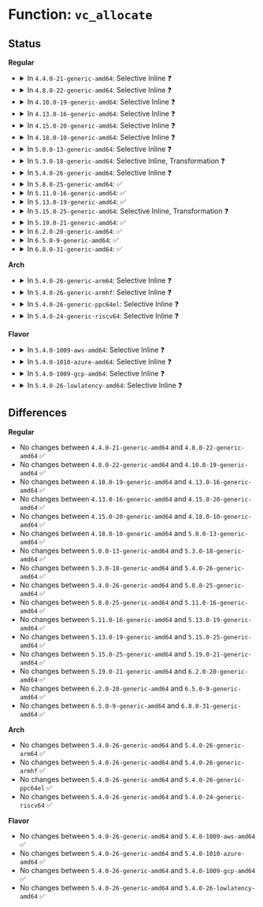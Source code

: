 # Function: <code>vc_allocate</code>

## Status
<b>Regular</b>
<ul>
<li>
<details>
<summary>In <code>4.4.0-21-generic-amd64</code>: Selective Inline ❓</summary>

```c
int vc_allocate(unsigned int currcons)
```

```json
{
  "name": "vc_allocate",
  "collision_type": "Unique Global",
  "inline_type": "Selective",
  "funcs": [
    {
      "addr": 18446744071584063808,
      "name": "vc_allocate",
      "external": true,
      "loc": "drivers/tty/vt/vt.c:772",
      "file": "drivers/tty/vt/vt.c",
      "inline": "not declared, inlined",
      "caller_inline": [],
      "caller_func": [
        "drivers/tty/vt/vt_ioctl.c:vt_ioctl",
        "drivers/tty/vt/vt_ioctl.c:vt_ioctl",
        "drivers/tty/vt/vt_ioctl.c:vt_ioctl",
        "drivers/tty/vt/vt_ioctl.c:vt_move_to_console",
        "drivers/tty/vt/vt.c:con_install"
      ]
    }
  ],
  "symbols": [
    {
      "addr": 18446744071584063808,
      "name": "vc_allocate",
      "section": ".text",
      "bind": "STB_GLOBAL",
      "size": 431
    }
  ]
}
```
</details>
</li>
<li>
<details>
<summary>In <code>4.8.0-22-generic-amd64</code>: Selective Inline ❓</summary>

```c
int vc_allocate(unsigned int currcons)
```

```json
{
  "name": "vc_allocate",
  "collision_type": "Unique Global",
  "inline_type": "Selective",
  "funcs": [
    {
      "addr": 18446744071584394592,
      "name": "vc_allocate",
      "external": true,
      "loc": "drivers/tty/vt/vt.c:767",
      "file": "drivers/tty/vt/vt.c",
      "inline": "not declared, inlined",
      "caller_inline": [],
      "caller_func": [
        "drivers/tty/vt/vt_ioctl.c:vt_move_to_console",
        "drivers/tty/vt/vt_ioctl.c:vt_ioctl",
        "drivers/tty/vt/vt_ioctl.c:vt_ioctl",
        "drivers/tty/vt/vt_ioctl.c:vt_ioctl",
        "drivers/tty/vt/vt.c:con_install"
      ]
    }
  ],
  "symbols": [
    {
      "addr": 18446744071584394592,
      "name": "vc_allocate",
      "section": ".text",
      "bind": "STB_GLOBAL",
      "size": 479
    }
  ]
}
```
</details>
</li>
<li>
<details>
<summary>In <code>4.10.0-19-generic-amd64</code>: Selective Inline ❓</summary>

```c
int vc_allocate(unsigned int currcons)
```

```json
{
  "name": "vc_allocate",
  "collision_type": "Unique Global",
  "inline_type": "Selective",
  "funcs": [
    {
      "addr": 18446744071584576912,
      "name": "vc_allocate",
      "external": true,
      "loc": "drivers/tty/vt/vt.c:756",
      "file": "drivers/tty/vt/vt.c",
      "inline": "not declared, inlined",
      "caller_inline": [],
      "caller_func": [
        "drivers/tty/vt/vt_ioctl.c:vt_move_to_console",
        "drivers/tty/vt/vt_ioctl.c:vt_ioctl",
        "drivers/tty/vt/vt_ioctl.c:vt_ioctl",
        "drivers/tty/vt/vt_ioctl.c:vt_ioctl",
        "drivers/tty/vt/vt.c:con_install"
      ]
    }
  ],
  "symbols": [
    {
      "addr": 18446744071584576912,
      "name": "vc_allocate",
      "section": ".text",
      "bind": "STB_GLOBAL",
      "size": 479
    }
  ]
}
```
</details>
</li>
<li>
<details>
<summary>In <code>4.13.0-16-generic-amd64</code>: Selective Inline ❓</summary>

```c
int vc_allocate(unsigned int currcons)
```

```json
{
  "name": "vc_allocate",
  "collision_type": "Unique Global",
  "inline_type": "Selective",
  "funcs": [
    {
      "addr": 18446744071584658576,
      "name": "vc_allocate",
      "external": true,
      "loc": "drivers/tty/vt/vt.c:764",
      "file": "drivers/tty/vt/vt.c",
      "inline": "not declared, inlined",
      "caller_inline": [],
      "caller_func": [
        "drivers/tty/vt/vt_ioctl.c:vt_move_to_console",
        "drivers/tty/vt/vt_ioctl.c:vt_ioctl",
        "drivers/tty/vt/vt_ioctl.c:vt_ioctl",
        "drivers/tty/vt/vt_ioctl.c:vt_ioctl",
        "drivers/tty/vt/vt.c:con_install"
      ]
    }
  ],
  "symbols": [
    {
      "addr": 18446744071584658576,
      "name": "vc_allocate",
      "section": ".text",
      "bind": "STB_GLOBAL",
      "size": 466
    }
  ]
}
```
</details>
</li>
<li>
<details>
<summary>In <code>4.15.0-20-generic-amd64</code>: Selective Inline ❓</summary>

```c
int vc_allocate(unsigned int currcons)
```

```json
{
  "name": "vc_allocate",
  "collision_type": "Unique Global",
  "inline_type": "Selective",
  "funcs": [
    {
      "addr": 18446744071585070896,
      "name": "vc_allocate",
      "external": true,
      "loc": "drivers/tty/vt/vt.c:766",
      "file": "drivers/tty/vt/vt.c",
      "inline": "not declared, inlined",
      "caller_inline": [],
      "caller_func": [
        "drivers/tty/vt/vt_ioctl.c:vt_move_to_console",
        "drivers/tty/vt/vt_ioctl.c:vt_ioctl",
        "drivers/tty/vt/vt_ioctl.c:vt_ioctl",
        "drivers/tty/vt/vt_ioctl.c:vt_ioctl",
        "drivers/tty/vt/vt.c:con_install"
      ]
    }
  ],
  "symbols": [
    {
      "addr": 18446744071585070896,
      "name": "vc_allocate",
      "section": ".text",
      "bind": "STB_GLOBAL",
      "size": 466
    }
  ]
}
```
</details>
</li>
<li>
<details>
<summary>In <code>4.18.0-10-generic-amd64</code>: Selective Inline ❓</summary>

```c
int vc_allocate(unsigned int currcons)
```

```json
{
  "name": "vc_allocate",
  "collision_type": "Unique Global",
  "inline_type": "Selective",
  "funcs": [
    {
      "addr": 18446744071585305632,
      "name": "vc_allocate",
      "external": true,
      "loc": "drivers/tty/vt/vt.c:766",
      "file": "drivers/tty/vt/vt.c",
      "inline": "not declared, inlined",
      "caller_inline": [],
      "caller_func": [
        "drivers/tty/vt/vt_ioctl.c:vt_move_to_console",
        "drivers/tty/vt/vt_ioctl.c:vt_ioctl",
        "drivers/tty/vt/vt_ioctl.c:vt_ioctl",
        "drivers/tty/vt/vt_ioctl.c:vt_ioctl",
        "drivers/tty/vt/vt.c:con_install"
      ]
    }
  ],
  "symbols": [
    {
      "addr": 18446744071585305632,
      "name": "vc_allocate",
      "section": ".text",
      "bind": "STB_GLOBAL",
      "size": 435
    }
  ]
}
```
</details>
</li>
<li>
<details>
<summary>In <code>5.0.0-13-generic-amd64</code>: Selective Inline ❓</summary>

```c
int vc_allocate(unsigned int currcons)
```

```json
{
  "name": "vc_allocate",
  "collision_type": "Unique Global",
  "inline_type": "Selective",
  "funcs": [
    {
      "addr": 18446744071585427632,
      "name": "vc_allocate",
      "external": true,
      "loc": "drivers/tty/vt/vt.c:1070",
      "file": "drivers/tty/vt/vt.c",
      "inline": "not declared, inlined",
      "caller_inline": [],
      "caller_func": [
        "drivers/tty/vt/vt_ioctl.c:vt_move_to_console",
        "drivers/tty/vt/vt_ioctl.c:vt_ioctl",
        "drivers/tty/vt/vt_ioctl.c:vt_ioctl",
        "drivers/tty/vt/vt_ioctl.c:vt_ioctl",
        "drivers/tty/vt/vt.c:con_install"
      ]
    }
  ],
  "symbols": [
    {
      "addr": 18446744071585427632,
      "name": "vc_allocate",
      "section": ".text",
      "bind": "STB_GLOBAL",
      "size": 446
    }
  ]
}
```
</details>
</li>
<li>
<details>
<summary>In <code>5.3.0-18-generic-amd64</code>: Selective Inline, Transformation ❓</summary>

```c
int vc_allocate(unsigned int currcons)
```

```json
{
  "name": "vc_allocate",
  "collision_type": "Unique Global",
  "inline_type": "Selective",
  "funcs": [
    {
      "addr": 18446744071585642356,
      "name": "vc_allocate",
      "external": true,
      "loc": "drivers/tty/vt/vt.c:1077",
      "file": "drivers/tty/vt/vt.c",
      "inline": "not declared, inlined",
      "caller_inline": [],
      "caller_func": [
        "drivers/tty/vt/vt_ioctl.c:vt_move_to_console",
        "drivers/tty/vt/vt_ioctl.c:vt_ioctl",
        "drivers/tty/vt/vt_ioctl.c:vt_ioctl",
        "drivers/tty/vt/vt_ioctl.c:vt_ioctl",
        "drivers/tty/vt/vt.c:con_install"
      ]
    }
  ],
  "symbols": [
    {
      "addr": 18446744071585657468,
      "name": "vc_allocate.cold",
      "section": ".text",
      "bind": "STB_LOCAL",
      "size": 19
    },
    {
      "addr": 18446744071585642224,
      "name": "vc_allocate",
      "section": ".text",
      "bind": "STB_GLOBAL",
      "size": 482
    }
  ]
}
```
</details>
</li>
<li>
<details>
<summary>In <code>5.4.0-26-generic-amd64</code>: Selective Inline ❓</summary>

```c
int vc_allocate(unsigned int currcons)
```

```json
{
  "name": "vc_allocate",
  "collision_type": "Unique Global",
  "inline_type": "Selective",
  "funcs": [
    {
      "addr": 18446744071585783520,
      "name": "vc_allocate",
      "external": true,
      "loc": "drivers/tty/vt/vt.c:1100",
      "file": "drivers/tty/vt/vt.c",
      "inline": "not declared, inlined",
      "caller_inline": [],
      "caller_func": [
        "drivers/tty/vt/vt_ioctl.c:vt_move_to_console",
        "drivers/tty/vt/vt_ioctl.c:vt_ioctl",
        "drivers/tty/vt/vt_ioctl.c:vt_ioctl",
        "drivers/tty/vt/vt_ioctl.c:vt_ioctl",
        "drivers/tty/vt/vt.c:con_install"
      ]
    }
  ],
  "symbols": [
    {
      "addr": 18446744071585783520,
      "name": "vc_allocate",
      "section": ".text",
      "bind": "STB_GLOBAL",
      "size": 491
    }
  ]
}
```
</details>
</li>
<li>
<details>
<summary>In <code>5.8.0-25-generic-amd64</code>: ✅</summary>

```c
int vc_allocate(unsigned int currcons)
```

```json
{
  "name": "vc_allocate",
  "collision_type": "Unique Global",
  "inline_type": "No",
  "funcs": [
    {
      "addr": 18446744071586516240,
      "name": "vc_allocate",
      "external": true,
      "loc": "drivers/tty/vt/vt.c:1114",
      "file": "drivers/tty/vt/vt.c",
      "inline": "seen, unknown",
      "caller_inline": [],
      "caller_func": [
        "drivers/tty/vt/vt_ioctl.c:vt_move_to_console",
        "drivers/tty/vt/vt_ioctl.c:vt_ioctl",
        "drivers/tty/vt/vt_ioctl.c:vt_ioctl",
        "drivers/tty/vt/vt_ioctl.c:vt_ioctl",
        "drivers/tty/vt/vt.c:con_install"
      ]
    }
  ],
  "symbols": [
    {
      "addr": 18446744071586516240,
      "name": "vc_allocate",
      "section": ".text",
      "bind": "STB_GLOBAL",
      "size": 557
    }
  ]
}
```
</details>
</li>
<li>
<details>
<summary>In <code>5.11.0-16-generic-amd64</code>: ✅</summary>

```c
int vc_allocate(unsigned int currcons)
```

```json
{
  "name": "vc_allocate",
  "collision_type": "Unique Global",
  "inline_type": "No",
  "funcs": [
    {
      "addr": 18446744071586629440,
      "name": "vc_allocate",
      "external": true,
      "loc": "drivers/tty/vt/vt.c:1120",
      "file": "drivers/tty/vt/vt.c",
      "inline": "seen, unknown",
      "caller_inline": [],
      "caller_func": [
        "drivers/tty/vt/vt_ioctl.c:vt_move_to_console",
        "drivers/tty/vt/vt_ioctl.c:vt_ioctl",
        "drivers/tty/vt/vt_ioctl.c:vt_ioctl",
        "drivers/tty/vt/vt_ioctl.c:vt_setactivate",
        "drivers/tty/vt/vt.c:con_install"
      ]
    }
  ],
  "symbols": [
    {
      "addr": 18446744071586629440,
      "name": "vc_allocate",
      "section": ".text",
      "bind": "STB_GLOBAL",
      "size": 557
    }
  ]
}
```
</details>
</li>
<li>
<details>
<summary>In <code>5.13.0-19-generic-amd64</code>: ✅</summary>

```c
int vc_allocate(unsigned int currcons)
```

```json
{
  "name": "vc_allocate",
  "collision_type": "Unique Global",
  "inline_type": "No",
  "funcs": [
    {
      "addr": 18446744071586513616,
      "name": "vc_allocate",
      "external": true,
      "loc": "drivers/tty/vt/vt.c:1119",
      "file": "drivers/tty/vt/vt.c",
      "inline": "seen, unknown",
      "caller_inline": [],
      "caller_func": [
        "drivers/tty/vt/vt_ioctl.c:vt_move_to_console",
        "drivers/tty/vt/vt_ioctl.c:vt_ioctl",
        "drivers/tty/vt/vt_ioctl.c:vt_ioctl",
        "drivers/tty/vt/vt_ioctl.c:vt_ioctl",
        "drivers/tty/vt/vt.c:con_install"
      ]
    }
  ],
  "symbols": [
    {
      "addr": 18446744071586513616,
      "name": "vc_allocate",
      "section": ".text",
      "bind": "STB_GLOBAL",
      "size": 554
    }
  ]
}
```
</details>
</li>
<li>
<details>
<summary>In <code>5.15.0-25-generic-amd64</code>: Selective Inline, Transformation ❓</summary>

```c
int vc_allocate(unsigned int currcons)
```

```json
{
  "name": "vc_allocate",
  "collision_type": "Unique Global",
  "inline_type": "Selective",
  "funcs": [
    {
      "addr": 18446744071587041648,
      "name": "vc_allocate",
      "external": true,
      "loc": "drivers/tty/vt/vt.c:1108",
      "file": "drivers/tty/vt/vt.c",
      "inline": "not declared, inlined",
      "caller_inline": [],
      "caller_func": [
        "drivers/tty/vt/vt_ioctl.c:vt_move_to_console",
        "drivers/tty/vt/vt_ioctl.c:vt_ioctl",
        "drivers/tty/vt/vt_ioctl.c:vt_ioctl",
        "drivers/tty/vt/vt_ioctl.c:vt_ioctl",
        "drivers/tty/vt/vt.c:con_install"
      ]
    }
  ],
  "symbols": [
    {
      "addr": 18446744071587041648,
      "name": "vc_allocate.part.0",
      "section": ".text",
      "bind": "STB_LOCAL",
      "size": 687
    },
    {
      "addr": 18446744071587048736,
      "name": "vc_allocate",
      "section": ".text",
      "bind": "STB_GLOBAL",
      "size": 112
    }
  ]
}
```
</details>
</li>
<li>
<details>
<summary>In <code>5.19.0-21-generic-amd64</code>: ✅</summary>

```c
int vc_allocate(unsigned int currcons)
```

```json
{
  "name": "vc_allocate",
  "collision_type": "Unique Global",
  "inline_type": "No",
  "funcs": [
    {
      "addr": 18446744071588350464,
      "name": "vc_allocate",
      "external": true,
      "loc": "drivers/tty/vt/vt.c:1108",
      "file": "drivers/tty/vt/vt.c",
      "inline": "seen, unknown",
      "caller_inline": [],
      "caller_func": [
        "drivers/tty/vt/vt_ioctl.c:vt_move_to_console",
        "drivers/tty/vt/vt_ioctl.c:vt_ioctl",
        "drivers/tty/vt/vt_ioctl.c:vt_ioctl",
        "drivers/tty/vt/vt_ioctl.c:vt_ioctl",
        "drivers/tty/vt/vt.c:con_install"
      ]
    }
  ],
  "symbols": [
    {
      "addr": 18446744071588350464,
      "name": "vc_allocate",
      "section": ".text",
      "bind": "STB_GLOBAL",
      "size": 821
    }
  ]
}
```
</details>
</li>
<li>
<details>
<summary>In <code>6.2.0-20-generic-amd64</code>: ✅</summary>

```c
int vc_allocate(unsigned int currcons)
```

```json
{
  "name": "vc_allocate",
  "collision_type": "Unique Global",
  "inline_type": "No",
  "funcs": [
    {
      "addr": 18446744071589771440,
      "name": "vc_allocate",
      "external": true,
      "loc": "drivers/tty/vt/vt.c:1108",
      "file": "drivers/tty/vt/vt.c",
      "inline": "seen, unknown",
      "caller_inline": [],
      "caller_func": [
        "drivers/tty/vt/vt_ioctl.c:vt_move_to_console",
        "drivers/tty/vt/vt_ioctl.c:vt_ioctl",
        "drivers/tty/vt/vt_ioctl.c:vt_ioctl",
        "drivers/tty/vt/vt_ioctl.c:vt_ioctl",
        "drivers/tty/vt/vt.c:con_install"
      ]
    }
  ],
  "symbols": [
    {
      "addr": 18446744071589771440,
      "name": "vc_allocate",
      "section": ".text",
      "bind": "STB_GLOBAL",
      "size": 821
    }
  ]
}
```
</details>
</li>
<li>
<details>
<summary>In <code>6.5.0-9-generic-amd64</code>: ✅</summary>

```c
int vc_allocate(unsigned int currcons)
```

```json
{
  "name": "vc_allocate",
  "collision_type": "Unique Global",
  "inline_type": "No",
  "funcs": [
    {
      "addr": 18446744071590076368,
      "name": "vc_allocate",
      "external": true,
      "loc": "drivers/tty/vt/vt.c:1058",
      "file": "drivers/tty/vt/vt.c",
      "inline": "seen, unknown",
      "caller_inline": [],
      "caller_func": [
        "drivers/tty/vt/vt_ioctl.c:vt_move_to_console",
        "drivers/tty/vt/vt_ioctl.c:vt_ioctl",
        "drivers/tty/vt/vt_ioctl.c:vt_ioctl",
        "drivers/tty/vt/vt_ioctl.c:vt_ioctl",
        "drivers/tty/vt/vt.c:con_install"
      ]
    }
  ],
  "symbols": [
    {
      "addr": 18446744071590076368,
      "name": "vc_allocate",
      "section": ".text",
      "bind": "STB_GLOBAL",
      "size": 821
    }
  ]
}
```
</details>
</li>
<li>
<details>
<summary>In <code>6.8.0-31-generic-amd64</code>: ✅</summary>

```c
int vc_allocate(unsigned int currcons)
```

```json
{
  "name": "vc_allocate",
  "collision_type": "Unique Global",
  "inline_type": "No",
  "funcs": [
    {
      "addr": 18446744071590415504,
      "name": "vc_allocate",
      "external": true,
      "loc": "drivers/tty/vt/vt.c:1057",
      "file": "drivers/tty/vt/vt.c",
      "inline": "seen, unknown",
      "caller_inline": [],
      "caller_func": [
        "drivers/tty/vt/vt_ioctl.c:vt_move_to_console",
        "drivers/tty/vt/vt_ioctl.c:vt_ioctl",
        "drivers/tty/vt/vt_ioctl.c:vt_ioctl",
        "drivers/tty/vt/vt_ioctl.c:vt_ioctl",
        "drivers/tty/vt/vt.c:con_install"
      ]
    }
  ],
  "symbols": [
    {
      "addr": 18446744071590415504,
      "name": "vc_allocate",
      "section": ".text",
      "bind": "STB_GLOBAL",
      "size": 854
    }
  ]
}
```
</details>
</li>
</ul>
<b>Arch</b>
<ul>
<li>
<details>
<summary>In <code>5.4.0-26-generic-arm64</code>: Selective Inline ❓</summary>

```c
int vc_allocate(unsigned int currcons)
```

```json
{
  "name": "vc_allocate",
  "collision_type": "Unique Global",
  "inline_type": "Selective",
  "funcs": [
    {
      "addr": 18446603336498501184,
      "name": "vc_allocate",
      "external": true,
      "loc": "drivers/tty/vt/vt.c:1100",
      "file": "drivers/tty/vt/vt.c",
      "inline": "not declared, inlined",
      "caller_inline": [],
      "caller_func": [
        "drivers/tty/vt/vt_ioctl.c:vt_move_to_console",
        "drivers/tty/vt/vt_ioctl.c:vt_ioctl",
        "drivers/tty/vt/vt_ioctl.c:vt_ioctl",
        "drivers/tty/vt/vt_ioctl.c:vt_ioctl",
        "drivers/tty/vt/vt.c:con_install"
      ]
    }
  ],
  "symbols": [
    {
      "addr": 18446603336498501184,
      "name": "vc_allocate",
      "section": ".text",
      "bind": "STB_GLOBAL",
      "size": 536
    }
  ]
}
```
</details>
</li>
<li>
<details>
<summary>In <code>5.4.0-26-generic-armhf</code>: Selective Inline ❓</summary>

```c
int vc_allocate(unsigned int currcons)
```

```json
{
  "name": "vc_allocate",
  "collision_type": "Unique Global",
  "inline_type": "Selective",
  "funcs": [
    {
      "addr": 3231155328,
      "name": "vc_allocate",
      "external": true,
      "loc": "drivers/tty/vt/vt.c:1100",
      "file": "drivers/tty/vt/vt.c",
      "inline": "not declared, inlined",
      "caller_inline": [],
      "caller_func": [
        "drivers/tty/vt/vt_ioctl.c:vt_move_to_console",
        "drivers/tty/vt/vt_ioctl.c:vt_ioctl",
        "drivers/tty/vt/vt_ioctl.c:vt_ioctl",
        "drivers/tty/vt/vt_ioctl.c:vt_ioctl",
        "drivers/tty/vt/vt.c:con_install"
      ]
    }
  ],
  "symbols": [
    {
      "addr": 3231155328,
      "name": "vc_allocate",
      "section": ".text",
      "bind": "STB_GLOBAL",
      "size": 528
    }
  ]
}
```
</details>
</li>
<li>
<details>
<summary>In <code>5.4.0-26-generic-ppc64el</code>: Selective Inline ❓</summary>

```c
int vc_allocate(unsigned int currcons)
```

```json
{
  "name": "vc_allocate",
  "collision_type": "Unique Global",
  "inline_type": "Selective",
  "funcs": [
    {
      "addr": 13835058055291694992,
      "name": "vc_allocate",
      "external": true,
      "loc": "drivers/tty/vt/vt.c:1100",
      "file": "drivers/tty/vt/vt.c",
      "inline": "not declared, inlined",
      "caller_inline": [],
      "caller_func": [
        "drivers/tty/vt/vt_ioctl.c:vt_move_to_console",
        "drivers/tty/vt/vt_ioctl.c:vt_ioctl",
        "drivers/tty/vt/vt_ioctl.c:vt_ioctl",
        "drivers/tty/vt/vt_ioctl.c:vt_ioctl",
        "drivers/tty/vt/vt.c:con_install"
      ]
    }
  ],
  "symbols": [
    {
      "addr": 13835058055291694992,
      "name": "vc_allocate",
      "section": ".text",
      "bind": "STB_GLOBAL",
      "size": 692
    }
  ]
}
```
</details>
</li>
<li>
<details>
<summary>In <code>5.4.0-24-generic-riscv64</code>: Selective Inline ❓</summary>

```c
int vc_allocate(unsigned int currcons)
```

```json
{
  "name": "vc_allocate",
  "collision_type": "Unique Global",
  "inline_type": "Selective",
  "funcs": [
    {
      "addr": 18446743936276131310,
      "name": "vc_allocate",
      "external": true,
      "loc": "drivers/tty/vt/vt.c:1100",
      "file": "drivers/tty/vt/vt.c",
      "inline": "not declared, inlined",
      "caller_inline": [],
      "caller_func": [
        "drivers/tty/vt/vt_ioctl.c:vt_move_to_console",
        "drivers/tty/vt/vt_ioctl.c:vt_ioctl",
        "drivers/tty/vt/vt_ioctl.c:vt_ioctl",
        "drivers/tty/vt/vt_ioctl.c:vt_ioctl",
        "drivers/tty/vt/vt.c:con_install"
      ]
    }
  ],
  "symbols": [
    {
      "addr": 18446743936276131310,
      "name": "vc_allocate",
      "section": ".text",
      "bind": "STB_GLOBAL",
      "size": 422
    }
  ]
}
```
</details>
</li>
</ul>
<b>Flavor</b>
<ul>
<li>
<details>
<summary>In <code>5.4.0-1009-aws-amd64</code>: Selective Inline ❓</summary>

```c
int vc_allocate(unsigned int currcons)
```

```json
{
  "name": "vc_allocate",
  "collision_type": "Unique Global",
  "inline_type": "Selective",
  "funcs": [
    {
      "addr": 18446744071585544512,
      "name": "vc_allocate",
      "external": true,
      "loc": "drivers/tty/vt/vt.c:1100",
      "file": "drivers/tty/vt/vt.c",
      "inline": "not declared, inlined",
      "caller_inline": [],
      "caller_func": [
        "drivers/tty/vt/vt_ioctl.c:vt_move_to_console",
        "drivers/tty/vt/vt_ioctl.c:vt_ioctl",
        "drivers/tty/vt/vt_ioctl.c:vt_ioctl",
        "drivers/tty/vt/vt_ioctl.c:vt_ioctl",
        "drivers/tty/vt/vt.c:con_install"
      ]
    }
  ],
  "symbols": [
    {
      "addr": 18446744071585544512,
      "name": "vc_allocate",
      "section": ".text",
      "bind": "STB_GLOBAL",
      "size": 491
    }
  ]
}
```
</details>
</li>
<li>
<details>
<summary>In <code>5.4.0-1010-azure-amd64</code>: Selective Inline ❓</summary>

```c
int vc_allocate(unsigned int currcons)
```

```json
{
  "name": "vc_allocate",
  "collision_type": "Unique Global",
  "inline_type": "Selective",
  "funcs": [
    {
      "addr": 18446744071585414336,
      "name": "vc_allocate",
      "external": true,
      "loc": "drivers/tty/vt/vt.c:1100",
      "file": "drivers/tty/vt/vt.c",
      "inline": "not declared, inlined",
      "caller_inline": [],
      "caller_func": [
        "drivers/tty/vt/vt_ioctl.c:vt_move_to_console",
        "drivers/tty/vt/vt_ioctl.c:vt_ioctl",
        "drivers/tty/vt/vt_ioctl.c:vt_ioctl",
        "drivers/tty/vt/vt_ioctl.c:vt_ioctl",
        "drivers/tty/vt/vt.c:con_install"
      ]
    }
  ],
  "symbols": [
    {
      "addr": 18446744071585414336,
      "name": "vc_allocate",
      "section": ".text",
      "bind": "STB_GLOBAL",
      "size": 491
    }
  ]
}
```
</details>
</li>
<li>
<details>
<summary>In <code>5.4.0-1009-gcp-amd64</code>: Selective Inline ❓</summary>

```c
int vc_allocate(unsigned int currcons)
```

```json
{
  "name": "vc_allocate",
  "collision_type": "Unique Global",
  "inline_type": "Selective",
  "funcs": [
    {
      "addr": 18446744071585733920,
      "name": "vc_allocate",
      "external": true,
      "loc": "drivers/tty/vt/vt.c:1100",
      "file": "drivers/tty/vt/vt.c",
      "inline": "not declared, inlined",
      "caller_inline": [],
      "caller_func": [
        "drivers/tty/vt/vt_ioctl.c:vt_move_to_console",
        "drivers/tty/vt/vt_ioctl.c:vt_ioctl",
        "drivers/tty/vt/vt_ioctl.c:vt_ioctl",
        "drivers/tty/vt/vt_ioctl.c:vt_ioctl",
        "drivers/tty/vt/vt.c:con_install"
      ]
    }
  ],
  "symbols": [
    {
      "addr": 18446744071585733920,
      "name": "vc_allocate",
      "section": ".text",
      "bind": "STB_GLOBAL",
      "size": 491
    }
  ]
}
```
</details>
</li>
<li>
<details>
<summary>In <code>5.4.0-26-lowlatency-amd64</code>: Selective Inline ❓</summary>

```c
int vc_allocate(unsigned int currcons)
```

```json
{
  "name": "vc_allocate",
  "collision_type": "Unique Global",
  "inline_type": "Selective",
  "funcs": [
    {
      "addr": 18446744071585841936,
      "name": "vc_allocate",
      "external": true,
      "loc": "drivers/tty/vt/vt.c:1100",
      "file": "drivers/tty/vt/vt.c",
      "inline": "not declared, inlined",
      "caller_inline": [],
      "caller_func": [
        "drivers/tty/vt/vt_ioctl.c:vt_move_to_console",
        "drivers/tty/vt/vt_ioctl.c:vt_ioctl",
        "drivers/tty/vt/vt_ioctl.c:vt_ioctl",
        "drivers/tty/vt/vt_ioctl.c:vt_ioctl",
        "drivers/tty/vt/vt.c:con_install"
      ]
    }
  ],
  "symbols": [
    {
      "addr": 18446744071585841936,
      "name": "vc_allocate",
      "section": ".text",
      "bind": "STB_GLOBAL",
      "size": 491
    }
  ]
}
```
</details>
</li>
</ul>

## Differences
<b>Regular</b>
<ul>
<li>
No changes between <code>4.4.0-21-generic-amd64</code> and <code>4.8.0-22-generic-amd64</code> ✅
</li>
<li>
No changes between <code>4.8.0-22-generic-amd64</code> and <code>4.10.0-19-generic-amd64</code> ✅
</li>
<li>
No changes between <code>4.10.0-19-generic-amd64</code> and <code>4.13.0-16-generic-amd64</code> ✅
</li>
<li>
No changes between <code>4.13.0-16-generic-amd64</code> and <code>4.15.0-20-generic-amd64</code> ✅
</li>
<li>
No changes between <code>4.15.0-20-generic-amd64</code> and <code>4.18.0-10-generic-amd64</code> ✅
</li>
<li>
No changes between <code>4.18.0-10-generic-amd64</code> and <code>5.0.0-13-generic-amd64</code> ✅
</li>
<li>
No changes between <code>5.0.0-13-generic-amd64</code> and <code>5.3.0-18-generic-amd64</code> ✅
</li>
<li>
No changes between <code>5.3.0-18-generic-amd64</code> and <code>5.4.0-26-generic-amd64</code> ✅
</li>
<li>
No changes between <code>5.4.0-26-generic-amd64</code> and <code>5.8.0-25-generic-amd64</code> ✅
</li>
<li>
No changes between <code>5.8.0-25-generic-amd64</code> and <code>5.11.0-16-generic-amd64</code> ✅
</li>
<li>
No changes between <code>5.11.0-16-generic-amd64</code> and <code>5.13.0-19-generic-amd64</code> ✅
</li>
<li>
No changes between <code>5.13.0-19-generic-amd64</code> and <code>5.15.0-25-generic-amd64</code> ✅
</li>
<li>
No changes between <code>5.15.0-25-generic-amd64</code> and <code>5.19.0-21-generic-amd64</code> ✅
</li>
<li>
No changes between <code>5.19.0-21-generic-amd64</code> and <code>6.2.0-20-generic-amd64</code> ✅
</li>
<li>
No changes between <code>6.2.0-20-generic-amd64</code> and <code>6.5.0-9-generic-amd64</code> ✅
</li>
<li>
No changes between <code>6.5.0-9-generic-amd64</code> and <code>6.8.0-31-generic-amd64</code> ✅
</li>
</ul>
<b>Arch</b>
<ul>
<li>
No changes between <code>5.4.0-26-generic-amd64</code> and <code>5.4.0-26-generic-arm64</code> ✅
</li>
<li>
No changes between <code>5.4.0-26-generic-amd64</code> and <code>5.4.0-26-generic-armhf</code> ✅
</li>
<li>
No changes between <code>5.4.0-26-generic-amd64</code> and <code>5.4.0-26-generic-ppc64el</code> ✅
</li>
<li>
No changes between <code>5.4.0-26-generic-amd64</code> and <code>5.4.0-24-generic-riscv64</code> ✅
</li>
</ul>
<b>Flavor</b>
<ul>
<li>
No changes between <code>5.4.0-26-generic-amd64</code> and <code>5.4.0-1009-aws-amd64</code> ✅
</li>
<li>
No changes between <code>5.4.0-26-generic-amd64</code> and <code>5.4.0-1010-azure-amd64</code> ✅
</li>
<li>
No changes between <code>5.4.0-26-generic-amd64</code> and <code>5.4.0-1009-gcp-amd64</code> ✅
</li>
<li>
No changes between <code>5.4.0-26-generic-amd64</code> and <code>5.4.0-26-lowlatency-amd64</code> ✅
</li>
</ul>

